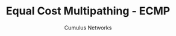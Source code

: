 ---
title: Equal Cost Multipathing - ECMP
author: Cumulus Networks
weight: 530
product: SONiC
version: 202012
siteSlug: sonic
---